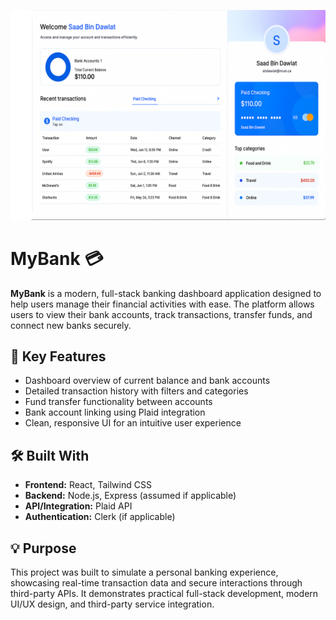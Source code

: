 ![image alt](https://github.com/saadbindawlat/MyBank/blob/c26b72012826b70d06dcf14632acc108f0bfd0d0/lib/Untitled%20design.png)


# MyBank 💳

**MyBank** is a modern, full-stack banking dashboard application designed to help users manage their financial activities with ease. The platform allows users to view their bank accounts, track transactions, transfer funds, and connect new banks securely.

## 📌 Key Features

- Dashboard overview of current balance and bank accounts
- Detailed transaction history with filters and categories
- Fund transfer functionality between accounts
- Bank account linking using Plaid integration
- Clean, responsive UI for an intuitive user experience

## 🛠️ Built With

- **Frontend:** React, Tailwind CSS
- **Backend:** Node.js, Express (assumed if applicable)
- **API/Integration:** Plaid API
- **Authentication:** Clerk (if applicable)

## 💡 Purpose

This project was built to simulate a personal banking experience, showcasing real-time transaction data and secure interactions through third-party APIs. It demonstrates practical full-stack development, modern UI/UX design, and third-party service integration.


